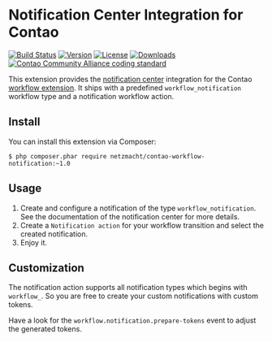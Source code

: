 Notification Center Integration for Contao 
==========================================

[![Build Status](http://img.shields.io/travis/netzmacht/contao-workflow-notification/master.svg?style=flat-square)](https://travis-ci.org/netzmacht/contao-workflow-notification)
[![Version](http://img.shields.io/packagist/v/netzmacht/contao-workflow-notification.svg?style=flat-square)](http://packagist.com/packages/netzmacht/contao-workflow-notification)
[![License](http://img.shields.io/packagist/l/netzmacht/contao-workflow-notification.svg?style=flat-square)](http://packagist.com/packages/netzmacht/contao-workflow-notification)
[![Downloads](http://img.shields.io/packagist/dt/netzmacht/contao-workflow-notification.svg?style=flat-square)](http://packagist.com/packages/netzmacht/contao-workflow-notification)
[![Contao Community Alliance coding standard](http://img.shields.io/badge/cca-coding_standard-red.svg?style=flat-square)](https://github.com/contao-community-alliance/coding-standard)

This extension provides the [notification center](https://github.com/terminal42/contao-notification_center) integration 
for the Contao [workflow extension](https://github.com/netzmacht/contao-workflow). It ships with a predefined 
`workflow_notification` workflow type and a notification workflow action.

Install
-------

You can install this extension via Composer:

```
$ php composer.phar require netzmacht/contao-workflow-notification:~1.0
```

Usage
-----

 1. Create and configure a notification of the type `workflow_notification`. See the documentation of the notification
    center for more details.
 2. Create a `Notification action` for your workflow transition and select the created notification.
 3. Enjoy it.

Customization
-------------

The notification action supports all notification types which begins with `workflow_`. So you are free to create your
custom notifications with custom tokens.

Have a look for the `workflow.notification.prepare-tokens` event to adjust the generated tokens.
